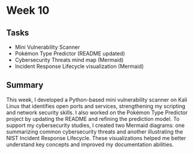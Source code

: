 # Week 10

## Tasks
- Mini Vulnerability Scanner 
- Pokémon Type Predictor (README updated)  
- Cybersecurity Threats mind map (Mermaid)  
- Incident Response Lifecycle visualization (Mermaid)  

## Summary
This week, I developed a Python-based mini vulnerability scanner on Kali Linux that identifies open ports and services, strengthening my scripting and network security skills. I also worked on the Pokémon Type Predictor project by updating the README and refining the prediction model.
To support my cybersecurity studies, I created two Mermaid diagrams: one summarizing common cybersecurity threats and another illustrating the NIST Incident Response Lifecycle. These visualizations helped me better understand key concepts and improved my documentation abilities.
